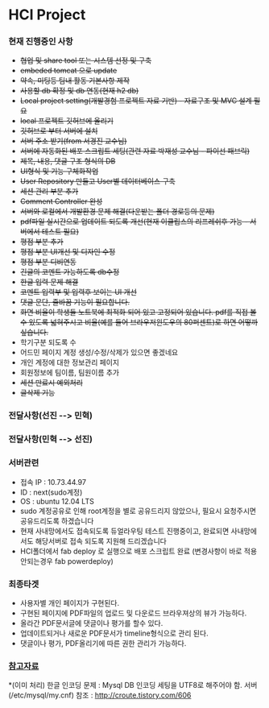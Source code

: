 HCI Project
===========

###  현재 진행중인 사항
* <del>협업 및 share tool 또는 시스템 선정 및 구축</del>
* <del>embeded tomcat 으로 update</del>
* <del>약속, 미팅등 팀내 활동 기본사항 제작</del>
* <del>사용할 db 확정 및 db 연동(현재 h2 db)</del>
* <del>Local project setting(개발경험 프로젝트 자료 기반) - 자료구조 및 MVC 설계 필요</del>
* <del>local 프로젝트 깃허브에 올리기</del>
* <del>깃허브로 부터 서버에 설치</del>
* <del>서버 주소 받기(from 서경진 교수님)</del>
* <del>서버에 자동화된 배포 스크립트 세팅(관련 자료 박재성 교수님 - 파이선 패브릭)</del>
* <del>제목, 내용, 댓글 구조 형식의 DB</del>
* <del>UI형식 및 기능 구체화작업</del>
* <del>User Repository 만들고 User별 데이터베이스 구축</del>
* <del>세션 관리 부분 추가</del>
* <del>Comment Controller 완성</del>
* <del>서버와 로컬에서 개발환경 문제 해결(다운받는 폴더 경로등의 문제)</del>
* <del>pdf파일 실시간으로 업데이트 되도록 개선(현재 이클립스의 리프레쉬후 가능 -  서버에서 테스트 필요)</del>
* <del>평점 부분 추가</del> 
* <del>평점 부분 UI개선 및 디자인 수정</del>
* <del>평점 부분 디비연동</del>
* <del>긴글의 코멘트 가능하도록 db수정</del>
* <del>한글 입력 문제 해결</del>
* <del>코멘트 입력부 및 입력후 보이는 UI 개선</del>
* <del>댓글 문단, 줄바꿈 기능이 필요합니다.</del>
* <del>화면 비율이 학생들 노트북에 최적화 되어 있고 고정되어 있습니다. pdf를 직접 볼 수 있도록 넓혀주시고 비율(예를 들어 브라우저윈도우의 80퍼센트)로 하면 어떻까 싶습니다.</del>
* 학기구분 되도록 수
* 어드민 페이지 계정 생성/수정/삭제가 있으면 좋겠네요
* 개인 계정에 대한 정보관리 페이지
* 회원정보에 팀이름, 팀원이름 추가
* <del>세션 만료시 예외처리</del>
* <del>글삭제 기능</del>

### 전달사항(선진 --> 민혁)

### 전달사항(민혁 --> 선진)

### 서버관련
* 접속 IP :  10.73.44.97
* ID : next(sudo계정)
* OS : ubuntu 12.04 LTS
* sudo 계정공유로 인해 root계정을 별로 공유드리지 않았으나, 필요시 요청주시면 공유드리도록 하겠습니다
* 현재 사내망에서도 접속되도록 듀얼라우팅 테스트 진행중이고, 완료되면 사내망에서도 해당서버로 접속 되도록 지원해 드리겠습니다
* HCI폴더에서 fab deploy 로 실행으로 배포 스크립트 완료 (변경사항이 바로 적용 안되는경우 fab powerdeploy)

### 최종타겟
* 사용자별 개인 페이지가 구현된다.
* 구현된 페이지에 PDF파일의 업로드 및 다운로드 브라우져상의 뷰가 가능하다.
* 올라간 PDF문서글에 댓글이나 평가를 할수 있다.
* 업데이트되거나 새로운 PDF문서가 timeline형식으로 관리 된다.
* 댓글이나 평가, PDF올리기에 따른 권한 관리가 가능하다.

### [참고자료](https://github.com/onlycesc/HCI_Project/wiki/참고자료)
*(이미 처리) 한글 인코딩 문제 : Mysql DB 인코딩 세팅을 UTF8로 해주어야 함. 서버(/etc/mysql/my.cnf) 참조 : http://croute.tistory.com/606

